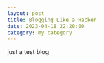 ```yaml
---
layout: post
title: Blogging Like a Hacker
date: 2023-04-18 22:20:00
category: my category
---
```




just a test blog